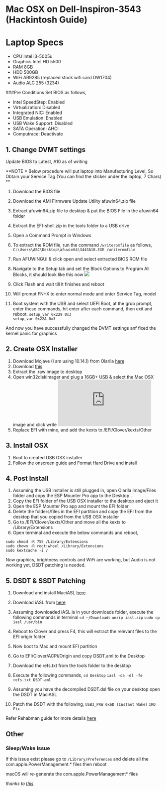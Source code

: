 # Mac OSX on Dell-Inspiron-3543 (Hackintosh Guide)

# Laptop Specs
- CPU Intel i3-5005u
- Graphics Intel HD 5500
- RAM 8GB
- HDD 500GB
- WiFi AR9285 (replaced stock wifi card DW1704)
- Audio ALC 255 (3234)

###Pre Conditions 
Set BIOS as follows,
- Intel SpeedStep: Enabled
- Virtualization: Disabled
- Integrated NIC: Enabled
- USB Emulation: Enabled
- USB Wake Support: Disabled
- SATA Operation: AHCI
- Computrace: Deactivate

## 1. Change DVMT settings
Update BIOS to Latest, A10 as of writing

**NOTE = Below procedure will put laptop into Manufacturing Level, So Obtain your Service Tag (You can find the sticker under the laptop, 7 Chars) **

1. Download the BIOS file
2. Download the AMI Firmware Update Utility afuwin64.zip file
3. Extract afuwin64.zip file to desktop & put the BIOS File in the afuwin64 folder
4. Extract the EFI-shell.zip in the tools folder to a USB drive
5. Open a Command Prompt in Windows
6. To extract the ROM file, run the command `/writeromfile` as follows,
`C:\Users\ABC\Desktop\afuwin64\3443A10.EXE /writeromfile`

7. Run AFUWINGUI & click open and select extracted BIOS ROM file
8. Navigate to the Setup tab and set the Block Options to Program All Blocks, it should look like this now
![](https://www.tonymacx86.com/attachments/flashing-the-bios-png.193866/)

9. Click Flash and wait till it finishes and reboot
10. Will prompt FN+X to enter normal mode and enter Service Tag, model
11. Boot system with the USB and select UEFI Boot, at the grub prompt, enter these commands, hit enter after each command, then exit and reboot.
`setup_var 0x229 0x3`  
`setup_var 0x22A 0x3`  

And now you have successfully changed the DVMT settings anf fixed the kernel panic for graphics

## 2. Create OSX Installer

1. Download Mojave (I am using 10.14.1) from Olarila [here](https://olarila.com/forum/viewtopic.php?f=51&t=6743 "here")
2. Download [this](https://sourceforge.net/projects/win32diskimager/ "this")
3. Extract the .raw image to desktop 
4. Open win32diskimager and plug a 16GB+ USB & select the Mac OSX image and click write
![](https://olarila.com/forum/download/file.php?id=17254)
5. Replace EFI with mine, and add the kexts to /EFI/Clover/kexts/Other

## 3. Install OSX

1. Boot to created USB OSX installer
2. Follow the onscreen guide and Format Hard Drive and install

## 4. Post Install

1. Assuming the USB installer is still plugged in, open Olarila Image/Files folder and copy the ESP Mounter Pro app to the Desktop .
2. Copy the EFI folder of the USB OSX installer to the desktop and eject it
3. Open the ESP Mounter Pro app and mount the EFI folder
4. Delete the folders/files in the EFI partition and copy the EFI from the desktop that you copied from the USB OSX installer
5. Go to /EFI/Clover/kexts/Other and move all the kexts to /Library/Extensions
6. Open terminal and execute the below commands and reboot,

`sudo chmod -R 755 /Library/Extensions`  
`sudo chown -R root:wheel /Library/Extensions`  
`sudo kextcache -i /`  

Now graphics, brightness controls and WiFi are working, but Audio is not working yet, DSDT patching is needed.

## 5. DSDT & SSDT Patching
1. Download and install MaciASL [here](https://bitbucket.org/RehabMan/os-x-maciasl-patchmatic/downloads/ "here")
2. Download iASL from [here](https://bitbucket.org/RehabMan/acpica/downloads/ "here")
3. Assuming downloaded iASL is in your downloads folder, execute the following commands in terminal
`cd ~/Downloads`
`unzip iasl.zip`
`sudo cp iasl /usr/bin`

4. Reboot to Clover and press F4, this will extract the relevant files to the EFI origin folder
5. Now boot to Mac and mount EFI partition
6. Go to EFI/Clover/ACPI/Origin and copy DSDT.aml to the Desktop
7. Download the refs.txt from the tools folder to the desktop
8. Execute the following commands,
`cd Desktop`
`iasl -da -dl -fe refs.txt DSDT.aml`

9. Assuming you have the decompiled DSDT.dsl file on your desktop open the DSDT in MaciASL
10. Patch the DSDT with the following,
`USB3_PRW 0x6D (Instant Wake)`
`IRQ Fix`



Refer Rehabman guide for more details [here](https://www.tonymacx86.com/threads/guide-patching-laptop-dsdt-ssdts.152573/ "here")

##  Other
### Sleep/Wake Issue
If this issue exist please go to `/Library/Preferences` and delete all the com.apple.PowerManagement.* files then reboot

macOS will re-generate the com.apple.PowerManagement* files

*thanks to [this](https://www.tonymacx86.com/threads/solved-sleep-shutdown.260947/post-1814160 "this")*


